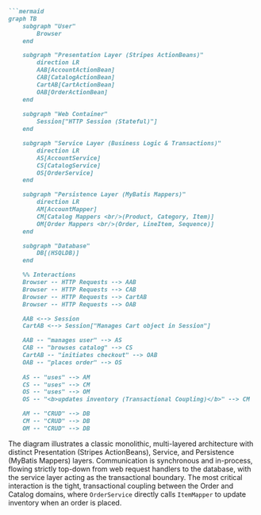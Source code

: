 ```markdown
```mermaid
graph TB
    subgraph "User"
        Browser
    end

    subgraph "Presentation Layer (Stripes ActionBeans)"
        direction LR
        AAB[AccountActionBean]
        CAB[CatalogActionBean]
        CartAB[CartActionBean]
        OAB[OrderActionBean]
    end
    
    subgraph "Web Container"
        Session["HTTP Session (Stateful)"]
    end

    subgraph "Service Layer (Business Logic & Transactions)"
        direction LR
        AS[AccountService]
        CS[CatalogService]
        OS[OrderService]
    end

    subgraph "Persistence Layer (MyBatis Mappers)"
        direction LR
        AM[AccountMapper]
        CM[Catalog Mappers <br/>(Product, Category, Item)]
        OM[Order Mappers <br/>(Order, LineItem, Sequence)]
    end

    subgraph "Database"
        DB[(HSQLDB)]
    end

    %% Interactions
    Browser -- HTTP Requests --> AAB
    Browser -- HTTP Requests --> CAB
    Browser -- HTTP Requests --> CartAB
    Browser -- HTTP Requests --> OAB

    AAB <--> Session
    CartAB <--> Session["Manages Cart object in Session"]

    AAB -- "manages user" --> AS
    CAB -- "browses catalog" --> CS
    CartAB -- "initiates checkout" --> OAB
    OAB -- "places order" --> OS
    
    AS -- "uses" --> AM
    CS -- "uses" --> CM
    OS -- "uses" --> OM
    OS -- "<b>updates inventory (Transactional Coupling)</b>" --> CM

    AM -- "CRUD" --> DB
    CM -- "CRUD" --> DB
    OM -- "CRUD" --> DB
```

The diagram illustrates a classic monolithic, multi-layered architecture with distinct Presentation (Stripes ActionBeans), Service, and Persistence (MyBatis Mappers) layers. Communication is synchronous and in-process, flowing strictly top-down from web request handlers to the database, with the service layer acting as the transactional boundary. The most critical interaction is the tight, transactional coupling between the Order and Catalog domains, where `OrderService` directly calls `ItemMapper` to update inventory when an order is placed.
```
